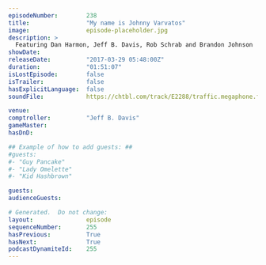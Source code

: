 ```yaml
---
episodeNumber:        238
title:                "My name is Johnny Varvatos"
image:                episode-placeholder.jpg
description: >
  Featuring Dan Harmon, Jeff B. Davis, Rob Schrab and Brandon Johnson
showDate:             
releaseDate:          "2017-03-29 05:48:00Z"
duration:             "01:51:07"
isLostEpisode:        false
isTrailer:            false
hasExplicitLanguage:  false
soundFile:            https://chtbl.com/track/E2288/traffic.megaphone.fm/STA2062953615.mp3?updated=1596756147

venue:                
comptroller:          "Jeff B. Davis"
gameMaster:           
hasDnD:               

## Example of how to add guests: ##
#guests:
#- "Guy Pancake"
#- "Lady Omelette"
#- "Kid Hashbrown"

guests:
audienceGuests:

# Generated.  Do not change:
layout:               episode
sequenceNumber:       255
hasPrevious:          True
hasNext:              True
podcastDynamiteId:    255
---
```


<!-- The episode description will be rendered here -->
<!-- Add your content below here -->

